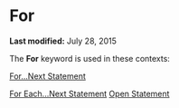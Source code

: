 
# For <keyword>

 **Last modified:** July 28, 2015

The  **For** keyword is used in these contexts:

 [For...Next Statement](53e92bd3-1933-5bc7-f7a4-4e6a3d9bef4a.md)

 [For Each...Next Statement](bbff57d3-3655-3426-02a1-ae6748736fb1.md)
 [Open Statement](359a24b9-6dbb-3648-0ce4-98ec38441ccf.md)
